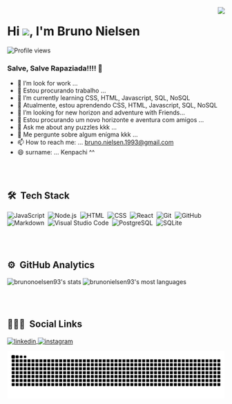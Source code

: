 <img align="right" height="590em" src="https://raw.githubusercontent.com/gist/brunonielsen93/08f4752158ac57f858f820e34d1b65ed/raw/e5a6d082650dca208c2d672ec82a21d4c94a9e37/githubcard.svg"/>
<h1 align="left">Hi <img src="https://raw.githubusercontent.com/kaueMarques/kaueMarques/master/hi.gif" width="30px">, I'm Bruno Nielsen</h1>
<p align="left"> <img src="https://komarev.com/ghpvc/?username=brunonielsen93&color=yellow" alt="Profile views" /> </p>

### Salve, Salve Rapaziada!!!! 👋


- 🔭 I’m look for work ...
- 🔭 Estou procurando trabalho ... 
- 🌱 I’m currently learning CSS, HTML, Javascript, SQL, NoSQL
- 🌱 Atualmente, estou aprendendo CSS, HTML, Javascript, SQL, NoSQL 
- 🤔 I’m looking for new horizon and adventure with Friends...
- 🤔 Estou procurando um novo horizonte e aventura com amigos ... 
- 💬 Ask me about any puzzles kkk ...
- 💬 Me pergunte sobre algum enígma kkk ...
- 📫 How to reach me: ... bruno.nielsen.1993@gmail.com
- 😄 surname: ... Kenpachi ^^

<br><br>

## 🛠 &nbsp;Tech Stack

![JavaScript](https://img.shields.io/badge/-JavaScript-05122A?style=flat&logo=javascript)&nbsp;
![Node.js](https://img.shields.io/badge/-Node.js-05122A?style=flat&logo=node.js)&nbsp;
![HTML](https://img.shields.io/badge/-HTML-05122A?style=flat&logo=HTML5)&nbsp;
![CSS](https://img.shields.io/badge/-CSS-05122A?style=flat&logo=CSS3&logoColor=1572B6)&nbsp;
![React](https://img.shields.io/badge/-React-05122A?style=flat&logo=react)&nbsp;
![Git](https://img.shields.io/badge/-Git-05122A?style=flat&logo=git)&nbsp;
![GitHub](https://img.shields.io/badge/-GitHub-05122A?style=flat&logo=github)&nbsp;
![Markdown](https://img.shields.io/badge/-Markdown-05122A?style=flat&logo=markdown)&nbsp;
![Visual Studio Code](https://img.shields.io/badge/-Visual%20Studio%20Code-05122A?style=flat&logo=visual-studio-code&logoColor=007ACC)&nbsp;
![PostgreSQL](https://img.shields.io/badge/-PostgreSQL-05122A?style=flat&logo=postgresql)&nbsp;
![SQLite](https://img.shields.io/badge/-SQLite-05122A?style=flat&logo=sqlite)&nbsp;

<br><br>

## ⚙️ &nbsp;GitHub Analytics

<p align="left">
<img width="530em" src="https://github-readme-stats.vercel.app/api?username=brunonielsen93&show_icons=true&theme=vision-friendly-dark" alt="brunonoelsen93's stats"/>
<img width="530em" src="https://github-readme-stats.vercel.app/api/top-langs/?username=brunonielsen93&layout=compact&theme=vision-friendly-dark" alt="brunonielsen93's most languages"/>
</p>

<br><br>

## 🧔🏻‍♂️ &nbsp;Social Links

<a href="https://www.linkedin.com/in/bruno-nielsen-do-val" target="_blank">
  <img align="center" src="https://img.shields.io/badge/-brunonielsen93-05122A?style=flat&logo=linkedin" alt="linkedin"/>
</a>
<a href="https://www.instagram.com/bruno_nielsen/" target="_blank">
 <img align="center" src="https://img.shields.io/badge/-brunonielsen93-05122A?style=flat&logo=instagram" alt="instagram"/>
  
  ![Snake animation](https://github.com/brunonielsen93/brunonielsen93/blob/output/github-contribution-grid-snake.svg)

